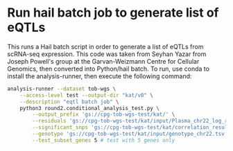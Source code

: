 # Run hail batch job to generate list of eQTLs

This runs a Hail batch script in order to generate a list of eQTLs from scRNA-seq expression. This code was taken from Seyhan Yazar from Joseph Powell's group at the Garvan-Weizmann Centre for Cellular Genomics, then converted into Python/hail batch. To run, use conda to install the analysis-runner, then execute the following command:

```sh
analysis-runner --dataset tob-wgs \
    --access-level test --output-dir "kat/v0" \
    --description "eqtl batch job" \
    python3 round2.conditional_analysis_test.py \
        --output_prefix 'gs://cpg-tob-wgs-test/kat/' \
        --residuals 'gs://cpg-tob-wgs-test/kat/input/Plasma_chr22_log_residuals.tsv' \
        --significant_snps 'gs://cpg-tob-wgs-test/kat/correlation_results.csv' \
        --genotype 'gs://cpg-tob-wgs-test/kat/input/genotype_chr22.tsv' \
        --test_subset_genes 5 # test with 5 genes only
```
